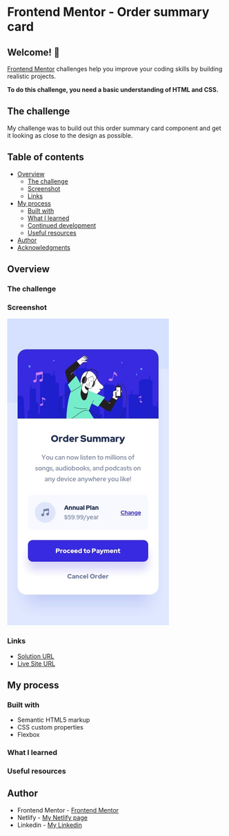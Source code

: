 # Frontend Mentor - Order summary card

## Welcome! 👋

[Frontend Mentor](https://www.frontendmentor.io) challenges help you improve your coding skills by building realistic projects.

**To do this challenge, you need a basic understanding of HTML and CSS.**

## The challenge

My challenge was to build out this order summary card component and get it looking as close to the design as possible.
## Table of contents

- [Overview](#overview)
  - [The challenge](#the-challenge)
  - [Screenshot](#screenshot)
  - [Links](#links)
- [My process](#my-process)
  - [Built with](#built-with)
  - [What I learned](#what-i-learned)
  - [Continued development](#continued-development)
  - [Useful resources](#useful-resources)
- [Author](#author)
- [Acknowledgments](#acknowledgments)


## Overview

### The challenge


### Screenshot

![](./images/screenshot.jpg)


### Links

- [Solution URL](https://github.com/Dachi-Papashvili88/order-summary-component)
- [Live Site URL](https://dachi-papashvili88.github.io/order-summary-component/)

## My process

### Built with

- Semantic HTML5 markup
- CSS custom properties
- Flexbox


### What I learned


### Useful resources



## Author

- Frontend Mentor - [Frontend Mentor](https://www.frontendmentor.io)
- Netlify - [My Netlify page](https://app.netlify.com/teams/dachi-papashvili88/overview)
- Linkedin - [My Linkedin](https://www.linkedin.com/in/dachi-papashvili-96924915b/)





